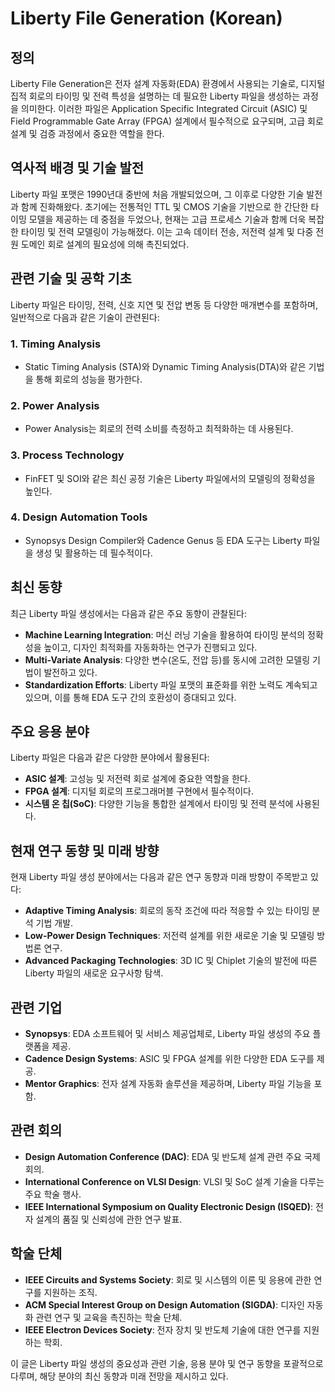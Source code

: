 # Liberty File Generation (Korean)

## 정의

Liberty File Generation은 전자 설계 자동화(EDA) 환경에서 사용되는 기술로, 디지털 집적 회로의 타이밍 및 전력 특성을 설명하는 데 필요한 Liberty 파일을 생성하는 과정을 의미한다. 이러한 파일은 Application Specific Integrated Circuit (ASIC) 및 Field Programmable Gate Array (FPGA) 설계에서 필수적으로 요구되며, 고급 회로 설계 및 검증 과정에서 중요한 역할을 한다.

## 역사적 배경 및 기술 발전

Liberty 파일 포맷은 1990년대 중반에 처음 개발되었으며, 그 이후로 다양한 기술 발전과 함께 진화해왔다. 초기에는 전통적인 TTL 및 CMOS 기술을 기반으로 한 간단한 타이밍 모델을 제공하는 데 중점을 두었으나, 현재는 고급 프로세스 기술과 함께 더욱 복잡한 타이밍 및 전력 모델링이 가능해졌다. 이는 고속 데이터 전송, 저전력 설계 및 다중 전원 도메인 회로 설계의 필요성에 의해 촉진되었다.

## 관련 기술 및 공학 기초

Liberty 파일은 타이밍, 전력, 신호 지연 및 전압 변동 등 다양한 매개변수를 포함하며, 일반적으로 다음과 같은 기술이 관련된다:

### 1. Timing Analysis
- Static Timing Analysis (STA)와 Dynamic Timing Analysis(DTA)와 같은 기법을 통해 회로의 성능을 평가한다.
  
### 2. Power Analysis
- Power Analysis는 회로의 전력 소비를 측정하고 최적화하는 데 사용된다.

### 3. Process Technology
- FinFET 및 SOI와 같은 최신 공정 기술은 Liberty 파일에서의 모델링의 정확성을 높인다.

### 4. Design Automation Tools
- Synopsys Design Compiler와 Cadence Genus 등 EDA 도구는 Liberty 파일을 생성 및 활용하는 데 필수적이다.

## 최신 동향

최근 Liberty 파일 생성에서는 다음과 같은 주요 동향이 관찰된다:

- **Machine Learning Integration**: 머신 러닝 기술을 활용하여 타이밍 분석의 정확성을 높이고, 디자인 최적화를 자동화하는 연구가 진행되고 있다.
- **Multi-Variate Analysis**: 다양한 변수(온도, 전압 등)를 동시에 고려한 모델링 기법이 발전하고 있다.
- **Standardization Efforts**: Liberty 파일 포맷의 표준화를 위한 노력도 계속되고 있으며, 이를 통해 EDA 도구 간의 호환성이 증대되고 있다.

## 주요 응용 분야

Liberty 파일은 다음과 같은 다양한 분야에서 활용된다:

- **ASIC 설계**: 고성능 및 저전력 회로 설계에 중요한 역할을 한다.
- **FPGA 설계**: 디지털 회로의 프로그래머블 구현에서 필수적이다.
- **시스템 온 칩(SoC)**: 다양한 기능을 통합한 설계에서 타이밍 및 전력 분석에 사용된다.

## 현재 연구 동향 및 미래 방향

현재 Liberty 파일 생성 분야에서는 다음과 같은 연구 동향과 미래 방향이 주목받고 있다:

- **Adaptive Timing Analysis**: 회로의 동작 조건에 따라 적응할 수 있는 타이밍 분석 기법 개발.
- **Low-Power Design Techniques**: 저전력 설계를 위한 새로운 기술 및 모델링 방법론 연구.
- **Advanced Packaging Technologies**: 3D IC 및 Chiplet 기술의 발전에 따른 Liberty 파일의 새로운 요구사항 탐색.

## 관련 기업

- **Synopsys**: EDA 소프트웨어 및 서비스 제공업체로, Liberty 파일 생성의 주요 플랫폼을 제공.
- **Cadence Design Systems**: ASIC 및 FPGA 설계를 위한 다양한 EDA 도구를 제공.
- **Mentor Graphics**: 전자 설계 자동화 솔루션을 제공하며, Liberty 파일 기능을 포함.

## 관련 회의

- **Design Automation Conference (DAC)**: EDA 및 반도체 설계 관련 주요 국제 회의.
- **International Conference on VLSI Design**: VLSI 및 SoC 설계 기술을 다루는 주요 학술 행사.
- **IEEE International Symposium on Quality Electronic Design (ISQED)**: 전자 설계의 품질 및 신뢰성에 관한 연구 발표.

## 학술 단체

- **IEEE Circuits and Systems Society**: 회로 및 시스템의 이론 및 응용에 관한 연구를 지원하는 조직.
- **ACM Special Interest Group on Design Automation (SIGDA)**: 디자인 자동화 관련 연구 및 교육을 촉진하는 학술 단체.
- **IEEE Electron Devices Society**: 전자 장치 및 반도체 기술에 대한 연구를 지원하는 학회.

이 글은 Liberty 파일 생성의 중요성과 관련 기술, 응용 분야 및 연구 동향을 포괄적으로 다루며, 해당 분야의 최신 동향과 미래 전망을 제시하고 있다.